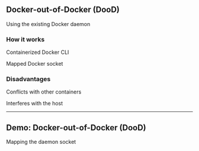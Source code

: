 ## Docker-out-of-Docker (DooD)

Using the existing Docker daemon

### How it works

Containerized Docker CLI

Mapped Docker socket

### Disadvantages

Conflicts with other containers

Interferes with the host

---

## Demo: Docker-out-of-Docker (DooD)

Mapping the daemon socket

<!-- include: dood-0.command -->
